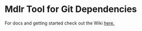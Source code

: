 # Mdlr Tool for Git Dependencies

For docs and getting started check out the Wiki [here.](https://git.exlhub.io/exlinc/tools-mdlr/wiki/Getting-Started)